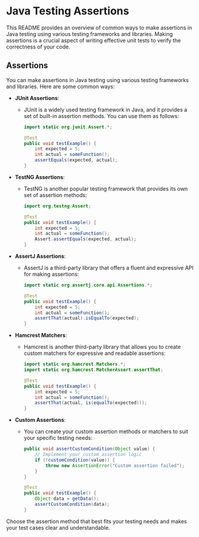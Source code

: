# Java Testing Assertions

This README provides an overview of common ways to make assertions in Java testing using various testing frameworks and libraries. Making assertions is a crucial aspect of writing effective unit tests to verify the correctness of your code.

## Assertions

You can make assertions in Java testing using various testing frameworks and libraries. Here are some common ways:

- **JUnit Assertions**:

  - JUnit is a widely used testing framework in Java, and it provides a set of built-in assertion methods. You can use them as follows:
    ```java
    import static org.junit.Assert.*;

    @Test
    public void testExample() {
        int expected = 5;
        int actual = someFunction();
        assertEquals(expected, actual);
    }
    ```
- **TestNG Assertions**:

  - TestNG is another popular testing framework that provides its own set of assertion methods:
    ```java
    import org.testng.Assert;

    @Test
    public void testExample() {
        int expected = 5;
        int actual = someFunction();
        Assert.assertEquals(expected, actual);
    }
    ```
- **AssertJ Assertions**:

  - AssertJ is a third-party library that offers a fluent and expressive API for making assertions:
    ```java
    import static org.assertj.core.api.Assertions.*;

    @Test
    public void testExample() {
        int expected = 5;
        int actual = someFunction();
        assertThat(actual).isEqualTo(expected);
    }
    ```
- **Hamcrest Matchers**:

  - Hamcrest is another third-party library that allows you to create custom matchers for expressive and readable assertions:
    ```java
    import static org.hamcrest.Matchers.*;
    import static org.hamcrest.MatcherAssert.assertThat;

    @Test
    public void testExample() {
        int expected = 5;
        int actual = someFunction();
        assertThat(actual, is(equalTo(expected)));
    }
    ```
- **Custom Assertions**:

  - You can create your custom assertion methods or matchers to suit your specific testing needs:
    ```java
    public void assertCustomCondition(Object value) {
        // Implement your custom assertion logic
        if (!customCondition(value)) {
            throw new AssertionError("Custom assertion failed");
        }
    }

    @Test
    public void testExample() {
        Object data = getData();
        assertCustomCondition(data);
    }

    ```

Choose the assertion method that best fits your testing needs and makes your test cases clear and understandable.
